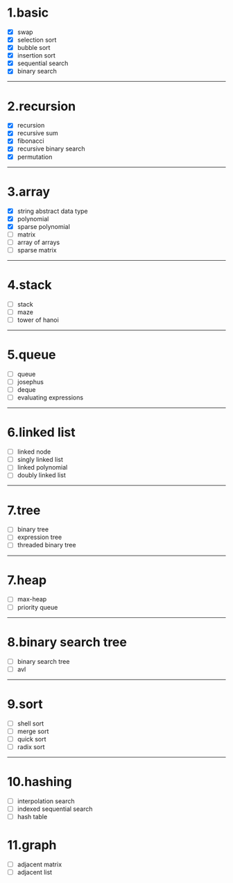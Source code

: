 # 1.basic
- [x] swap
- [x] selection sort
- [x] bubble sort
- [x] insertion sort
- [x] sequential search
- [x] binary search
---

# 2.recursion
- [x] recursion
- [x] recursive sum
- [x] fibonacci
- [x] recursive binary search
- [x] permutation
---

# 3.array
- [x] string abstract data type
- [x] polynomial
- [x] sparse polynomial
- [ ] matrix
- [ ] array of arrays
- [ ] sparse matrix
---

# 4.stack
- [ ] stack
- [ ] maze
- [ ] tower of hanoi
---

# 5.queue
- [ ] queue
- [ ] josephus
- [ ] deque
- [ ] evaluating expressions
---

# 6.linked list
- [ ] linked node
- [ ] singly linked list
- [ ] linked polynomial
- [ ] doubly linked list
---

# 7.tree
- [ ] binary tree
- [ ] expression tree
- [ ] threaded binary tree
---

# 7.heap
- [ ] max-heap
- [ ] priority queue
---

# 8.binary search tree
- [ ] binary search tree
- [ ] avl
---
# 9.sort
- [ ] shell sort
- [ ] merge sort
- [ ] quick sort
- [ ] radix sort
---
# 10.hashing
- [ ] interpolation search
- [ ] indexed sequential search
- [ ] hash table
# 11.graph
- [ ] adjacent matrix
- [ ] adjacent list